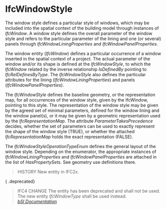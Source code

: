 IfcWindowStyle
==============
The window style defines a particular style of windows, which may be included
into the spatial context of the building model through instances of
_IfcWindow_. A window style defines the overall parameter of the window style
and refers to the particular parameter of the lining and one (or several)
panels through _IfcWindowLiningProperties_ and _IfcWindowPanelProperties_.  
  
The window entity (_IfcWindow_) defines a particular occurrence of a window
inserted in the spatial context of a project. The actual parameter of the
window and/or its shape is defined at the _IfcWindowStyle_, to which the
_IfcWindow_ related by the inverse relationship _IsDefinedBy_ pointing to
_IfcRelDefinesByType_. The _IfcWindowStyle_ also defines the particular
attributes for the lining (_IfcWindowLiningProperties_) and panels
(_IfcWindowPanelProperties_).  
  
The _IfcWindowStyle_ defines the baseline geometry, or the representation map,
for all occurrences of the window style, given by the IfcWindow, pointing to
this style. The representation of the window style may be given by the agreed
set of minimal parameters, defined for the window lining and the window
panel(s), or it may be given by a geometric representation used by the
_IfcRepresentationMap_. The attribute _ParameterTakesPrecedence_ decides,
whether the set of parameters can be used to exactly represent the shape of
the window style (TRUE), or whether the attached _IfcRepresentationMap_ holds
the exact representation (FALSE).  
  
The _IfcWindowStyleOperationTypeEnum_ defines the general layout of the window
style. Depending on the enumerator, the appropriate instances of
_IfcWindowLiningProperties_ and _IfcWindowPanelProperties_ are attached in the
list of _HasPropertySets_. See geometry use definitions there.  
  
> HISTORY  New entity in IFC2x.  
  
{ .deprecated}  
> IFC4 CHANGE  The entity has been deprecated and shall not be used. The new
> entity _IfcWindowType_ shall be used instead.  
[ _bSI
Documentation_](https://standards.buildingsmart.org/IFC/DEV/IFC4_2/FINAL/HTML/schema/ifcarchitecturedomain/lexical/ifcwindowstyle.htm)


